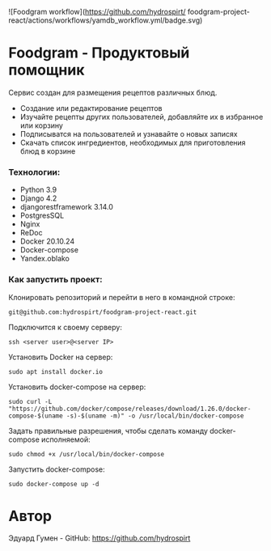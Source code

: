 ![Foodgram workflow](https://github.com/hydrospirt/
foodgram-project-react/actions/workflows/yamdb_workflow.yml/badge.svg)
# Foodgram - Продуктовый помощник

Сервис создан для размещения рецептов различных блюд.

- Создание или редактирование рецептов
- Изучайте рецепты других пользователей, добавляйте их в избранное или корзину
- Подписыватся на пользователей и узнавайте о новых записях
- Скачать список ингредиентов, необходимых для приготовления блюд в корзине

### Технологии:
- Python 3.9
- Django 4.2
- djangorestframework 3.14.0
- PostgresSQL
- Nginx
- ReDoc
- Docker 20.10.24
- Docker-compose
- Yandex.oblako

### Как запустить проект:

Клонировать репозиторий и перейти в него в командной строке:

```
git@github.com:hydrospirt/foodgram-project-react.git
```
Подключится к своему серверу:
```
ssh <server user>@<server IP>
```
Установить Docker на сервер:
```
sudo apt install docker.io
```
Установить docker-compose на сервер:
```
sudo curl -L "https://github.com/docker/compose/releases/download/1.26.0/docker-compose-$(uname -s)-$(uname -m)" -o /usr/local/bin/docker-compose
```
Задать правильные разрешения, чтобы сделать команду docker-compose исполняемой:
```
sudo chmod +x /usr/local/bin/docker-compose
```

Запустить docker-compose:
```
sudo docker-compose up -d
```


# Автор
Эдуард Гумен - GitHub: https://github.com/hydrospirt
